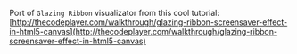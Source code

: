 Port of `Glazing Ribbon` visualizator from this cool tutorial: [http://thecodeplayer.com/walkthrough/glazing-ribbon-screensaver-effect-in-html5-canvas](http://thecodeplayer.com/walkthrough/glazing-ribbon-screensaver-effect-in-html5-canvas)
